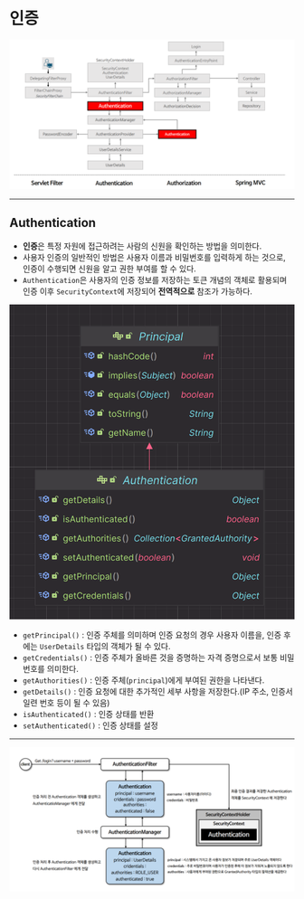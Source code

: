 # 인증

![img.png](image/img.png)

---

## Authentication

- **인증**은 특정 자원에 접근하려는 사람의 신원을 확인하는 방법을 의미한다.
- 사용자 인증의 일반적인 방법은 사용자 이름과 비밀번호를 입력하게 하는 것으로, 인증이 수행되면 신원을 알고 권한 부여를 할 수 있다.
- `Authentication`은 사용자의 인증 정보를 저장하는 토큰 개념의 객체로 활용되며 인증 이후 `SecurityContext`에 저장되어 **전역적으로** 참조가 가능하다.

![img_1.png](image/img_1.png)

- `getPrincipal()` : 인증 주체를 의미하며 인증 요청의 경우 사용자 이름을, 인증 후에는 `UserDetails` 타입의 객체가 될 수 있다.
- `getCredentials()` : 인증 주체가 올바른 것을 증명하는 자격 증명으로서 보통 비밀번호를 의미한다.
- `getAuthorities()` : 인증 주체(`principal`)에게 부여된 권한을 나타낸다.
- `getDetails()` : 인증 요청에 대한 추가적인 세부 사항을 저장한다.(IP 주소, 인증서 일련 번호 등이 될 수 있음)
- `isAuthenticated()` : 인증 상태를 반환
- `setAuthenticated()` : 인증 상태를 설정

---

![img_2.png](image/img_2.png)